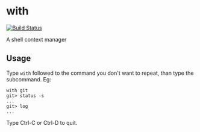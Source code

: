 with
====
[![Build Status](https://travis-ci.org/renanivo/with.svg)](https://travis-ci.org/renanivo/with)

A shell context manager


Usage
-----

Type `with` followed to the command you don't want to repeat, than type the subcommand. Eg:

```
with git
git> status -s
...
git> log
...
```

Type Ctrl-C or Ctrl-D to quit.
